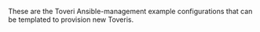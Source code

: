 These are the Toveri Ansible-management example configurations that can be templated to provision new Toveris.
